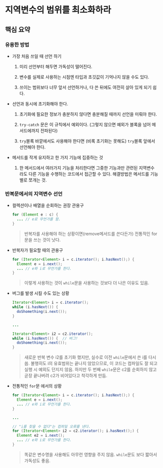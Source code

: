 # 지역변수의 범위를 최소화하라

## 핵심 요약

### 유용한 방법

* 가장 처음 쓰일 때 선언 하기

  1.  미리 선언부터 해두면 가독성이 떨어진다.

  1. 변수를 실제로 사용하는 시점엔 타입과 초깃값이 기억나지 않을 수도 있다.

  1. 쓰이는 범위보다 너무 앞서 선언하거나, 다 쓴 뒤에도 여전히 살아 있게 되기 쉽다.

* 선언과 동시에 초기화해야 한다.

  1. 초기화에 필요한 정보가 충분하지 않다면 충분해질 때까지 선언을 미뤄야 한다.

  1. `try-catch` 문은 이 규칙에서 예외이다. (그렇지 않으면 예외가 블록을 넘어 메서드에까지 전파된다)

  1. `try`블록 바깥에서도 사용해야 한다면 (비록 초기화는 못해도) `try`블록 앞에서 선언해야 한다.

* 메서드를 작게 유지하고 한 가지 기능에 집중하는 것

  1. 한 메서드에서 여러가지 기능을 처리한다면 그중한 기능과만 관련된 지역변수라도 다른 기능을 수행하는 코드에서 접근할 수 있다. 해결방법은 메서드를 기능별로 쪼개는 것.

### 반복문에서의 지역변수 선언

* 컬렉션이나 배열을 순회하는 권장 관용구

  ```java
  for (Element e : c) {
    ... // e로 무언가를 함.
  }
  ```

  > 반복자를 사용해야 하는 상황이면(remove메서드를 쓴다든가) 전통적인 for문을 쓰는 것이 낫다.

* 반복자가 필요할 때의 관용구

  ```java
  for (Iterator<Element> i = c.iterator(); i.hasNext();) {
    Element e = i.next();
    ... // e와 i로 무언가를 한다.
  }
  ```

  > 이렇게 사용하는 것이 `while`문을 사용하는 것보다 더 나은 이유도 있음.

* 버그를 발생 시킬 수도 있는 상황

  ```java
  Iterator<Element> i = c.iterator();
  while (i.hasNext()) {
    doShomething(i.next());
  }

  ...

  Iterator<Element> i2 = c2.iterator();
  while (i.hasNext()) {  // 버그!
    doShomething(i.next());
  }
  ```

  > 새로운 반복 변수 i2를 초기화 했지만, 실수로 이전 `while`문에서 쓴 i를 다시 씀. 불행히도 i의 유효범위는 끝나지 않았으므로, 이 코드는 컴파일도 잘 되고 실행 시 예외도 던지지 않음. 하지만 두 번째 `while`문은 c2를 순회하지 않고 곧장 끝나버려 c2가 비어있다고 착각하게 만듬.

* 전통적인 `for`문 에서의 상황

  ```java
  for (Iterator<Element> i = c.iterator(); i.hasNext();) {
    Element e = i.next();
    ... // e와 i로 무언가를 한다.
  }

  ...

  // "i를 찾을 수 없다"는 컴파일 오류를 낸다.
  for (Iterator<Element> i2 = c2.iterator(); i.hasNext();) {
    Element e2 = i.next();
    ... // e와 i로 무언가를 한다.
  }
  ```

  > 똑같은 변수명을 사용해도 아무런 영향을 주지 않음. `while`문도 보다 짧아서 가독성도 좋음.